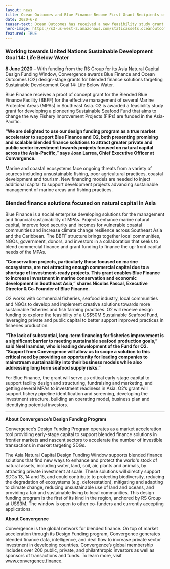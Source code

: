 ```yaml
---
layout: news
title: Ocean Outcomes and Blue Finance Become First Grant Recipients of Convergence’s Asia Natural Capital Window 
date: 2020-6-8
teaser-text: Ocean Outcomes has received a new feasibility study grant for developing a pioneering Sustainable Seafood Fund that aims to change the way Fishery Improvement Projects (FIPs) are funded in the Asia-Pacific.
hero-image: https://s3-us-west-2.amazonaws.com/staticassets.oceanoutcomes.org/news+and+analysis/hero+images/convergence-funds-ocean-outcomes-and-blue-finance-hero.jpg
featured: TRUE
---
```

### Working towards United Nations Sustainable Development Goal 14: Life Below Water

**8 June 2020** – With funding from the RS Group for its Asia Natural Capital Design Funding Window, Convergence awards Blue Finance and Ocean Outcomes (O2) design-stage grants for blended finance solutions targeting Sustainable Development Goal 14: Life Below Water. 

Blue Finance receives a proof of concept grant for the Blended Blue Finance Facility (BBFF) for the effective management of several Marine Protected Areas (MPAs) in Southeast Asia. O2 is awarded a feasibility study grant for developing a pioneering Sustainable Seafood Fund that aims to change the way Fishery Improvement Projects (FIPs) are funded in the Asia-Pacific.

**“We are delighted to use our design funding program as a true market accelerator to support Blue Finance and O2, both presenting promising and scalable blended finance solutions to attract greater private and public sector investment towards projects focused on natural capital across the Asia-Pacific,” says Joan Larrea, Chief Executive Officer at Convergence.**

Marine and coastal ecosystems face ongoing threats from a variety of sources including unsustainable fishing, poor agricultural practices, coastal development and tourism. New financing models are needed to inject additional capital to support development projects advancing sustainable management of marine areas and fishing practices.

### Blended finance solutions focused on natural capital in Asia

Blue Finance is a social enterprise developing solutions for the management and financial sustainability of MPAs. Projects enhance marine natural capital, improve food security and incomes for vulnerable coastal communities and increase climate change resilience across Southeast Asia and the Caribbean. The BBFF structure brings together local communities, NGOs, government, donors, and investors in a collaboration that seeks to blend commercial finance and grant funding to finance the up-front capital needs of the MPAs. 

**“Conservation projects, particularly those focused on marine ecosystems, are not attracting enough commercial capital due to a shortage of investment-ready projects. This grant enables Blue Finance to increase investment in marine conservation and economic development in Southeast Asia,” shares Nicolas Pascal, Executive Director & Co-Founder of Blue Finance.**

O2 works with commercial fisheries, seafood industry, local communities and NGOs to develop and implement creative solutions towards more sustainable fisheries and fish farming practices. O2 will receive design funding to explore the feasibility of a US$50M Sustainable Seafood Fund, leveraging private and public capital to better support improved practices in fisheries production.

**“The lack of substantial, long-term financing for fisheries improvement is a significant barrier to meeting sustainable seafood production goals,” said Neel Inamdar, who is leading development of the Fund for O2. “Support from Convergence will allow us to scope a solution to this critical need by providing an opportunity for leading companies to mainstream sustainability into their business models while also addressing long term seafood supply risks.”**

For Blue Finance, the grant will serve as critical early-stage capital to support facility design and structuring, fundraising and marketing, and getting several MPAs to investment readiness in Asia. O2’s grant will support fishery pipeline identification and screening, developing the investment structure, building an operating model, business plan and identifying potential investors.

----

**About Convergence’s Design Funding Program**

Convergence’s Design Funding Program operates as a market acceleration tool providing early-stage capital to support blended finance solutions in frontier markets and nascent sectors to accelerate the number of investible transactions in market targeting SDGs. 

The Asia Natural Capital Design Funding Window supports blended finance solutions that find new ways to enhance and protect the world's stock of natural assets, including water, land, soil, air, plants and animals, by attracting private investment at scale. These solutions will directly support SDGs 13, 14 and 15, and could contribute to protecting biodiversity, reducing the degradation of ecosystems (e.g. deforestation), mitigating and adapting to climate change, reducing unsustainable use of land and oceans, and providing a fair and sustainable living to local communities. This design funding program is the first of its kind in the region, anchored by RS Group at US$3M. The window is open to other co-funders and currently accepting applications.

**About Convergence**

Convergence is the global network for blended finance. On top of market acceleration through its Design Funding program, Convergence generates blended finance data, intelligence, and deal flow to increase private sector investment in developing countries. Convergence’s global membership includes over 200 public, private, and philanthropic investors as well as sponsors of transactions and funds. To learn more, visit <a href="https://www.convergence.finance/" target="_blank">www.convergence.finance</a>.
